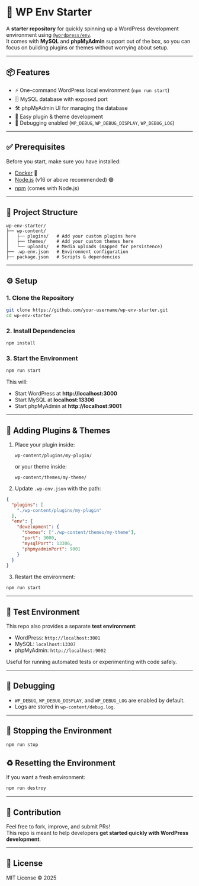 # 🚀 WP Env Starter

A **starter repository** for quickly spinning up a WordPress development environment using [`@wordpress/env`](https://developer.wordpress.org/block-editor/reference-guides/packages/packages-env/).  
It comes with **MySQL** and **phpMyAdmin** support out of the box, so you can focus on building plugins or themes without worrying about setup.

---

## 📦 Features

- ⚡ One-command WordPress local environment (`npm run start`)
- 🗄️ MySQL database with exposed port
- 🛠 phpMyAdmin UI for managing the database
- 🔌 Easy plugin & theme development
- 🐞 Debugging enabled (`WP_DEBUG`, `WP_DEBUG_DISPLAY`, `WP_DEBUG_LOG`)

---

## ✅ Prerequisites

Before you start, make sure you have installed:

- [Docker](https://docs.docker.com/get-docker/) 🐳
- [Node.js](https://nodejs.org/) (v16 or above recommended) 🟢
- [npm](https://www.npmjs.com/) (comes with Node.js)

---

## 📂 Project Structure

```
wp-env-starter/
├── wp-content/
│   ├── plugins/   # Add your custom plugins here
│   ├── themes/    # Add your custom themes here
│   └── uploads/   # Media uploads (mapped for persistence)
├── .wp-env.json   # Environment configuration
├── package.json   # Scripts & dependencies
```

---

## ⚙️ Setup

### 1. Clone the Repository
```bash
git clone https://github.com/your-username/wp-env-starter.git
cd wp-env-starter
```

### 2. Install Dependencies
```bash
npm install
```

### 3. Start the Environment
```bash
npm run start
```

This will:
- Start WordPress at **http://localhost:3000**
- Start MySQL at **localhost:13306**
- Start phpMyAdmin at **http://localhost:9001**

---

## 🔌 Adding Plugins & Themes

1. Place your plugin inside:
   ```
   wp-content/plugins/my-plugin/
   ```
   or your theme inside:
   ```
   wp-content/themes/my-theme/
   ```

2. Update `.wp-env.json` with the path:

```json
{
  "plugins": [
    "./wp-content/plugins/my-plugin"
  ],
  "env": {
    "development": {
      "themes": ["./wp-content/themes/my-theme"],
      "port": 3000,
      "mysqlPort": 13306,
      "phpmyadminPort": 9001
    }
  }
}
```

3. Restart the environment:
```bash
npm run start
```

---

## 🧪 Test Environment

This repo also provides a separate **test environment**:

- WordPress: `http://localhost:3001`
- MySQL: `localhost:13307`
- phpMyAdmin: `http://localhost:9002`

Useful for running automated tests or experimenting with code safely.

---

## 🐞 Debugging

- `WP_DEBUG`, `WP_DEBUG_DISPLAY`, and `WP_DEBUG_LOG` are enabled by default.
- Logs are stored in `wp-content/debug.log`.

---

## 🛑 Stopping the Environment

```bash
npm run stop
```

## ♻️ Resetting the Environment

If you want a fresh environment:

```bash
npm run destroy
```

---

## 🤝 Contribution

Feel free to fork, improve, and submit PRs!  
This repo is meant to help developers **get started quickly with WordPress development**.

---

## 📜 License

MIT License © 2025
